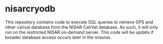 # nisarcryodb

This repository contains code to execute SQL queries to retrieve GPS and other cal/val database from the NISAR Cal/Val database. As such, it will only run on the restricted NISAR on-demand server. This code will be update if broader database access occurs later in the mission. 
